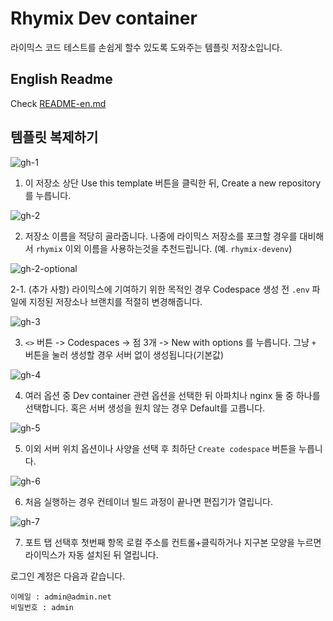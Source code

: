 # Rhymix Dev container
라이믹스 코드 테스트를 손쉽게 할수 있도록 도와주는 템플릿 저장소입니다.

## English Readme
Check [README-en.md](./README-en.md)

## 템플릿 복제하기
![gh-1](https://user-images.githubusercontent.com/18280396/208420078-de696e55-08c2-41d0-bb59-3368ad913037.png)

1. 이 저장소 상단 Use this template 버튼을 클릭한 뒤, Create a new repository를 누릅니다.

![gh-2](https://user-images.githubusercontent.com/18280396/208420274-87379910-b7a4-4ae5-9b0e-ca034e4f4b78.png)

2. 저장소 이름을 적당히 골라줍니다. 나중에 라이믹스 저장소를 포크할 경우를 대비해서 `rhymix` 이외 이름을 사용하는것을 추천드립니다. (예. `rhymix-devenv`)

![gh-2-optional](https://user-images.githubusercontent.com/18280396/208420462-e9736f0f-2ee2-47ab-b39d-acea9e78dcd5.png)

2-1. (추가 사항) 라이믹스에 기여하기 위한 목적인 경우 Codespace 생성 전 `.env` 파일에 지정된 저장소나 브랜치를 적절히 변경해줍니다.

![gh-3](https://user-images.githubusercontent.com/18280396/208420446-bc1511fb-46b8-45d7-a9f1-2783d8eeefb7.png)

3. `<>` 버튼 -> Codespaces -> 점 3개 -> New with options 를 누릅니다. 그냥 `+` 버튼을 눌러 생성할 경우 서버 없이 생성됩니다(기본값)

![gh-4](https://user-images.githubusercontent.com/18280396/208420856-4be8d717-a368-4b77-b3cf-413ca75b99af.png)

4. 여러 옵션 중 Dev container 관련 옵션을 선택한 뒤 아파치나 nginx 둘 중 하나를 선택합니다. 혹은 서버 생성을 원치 않는 경우 Default를 고릅니다.

![gh-5](https://user-images.githubusercontent.com/18280396/208421015-8a195b83-0fb0-4338-a75d-e7f7ef957b8f.png)

5. 이외 서버 위치 옵션이나 사양을 선택 후 최하단 `Create codespace` 버튼을 누릅니다.

![gh-6](https://user-images.githubusercontent.com/18280396/208421110-c2002cbe-5989-413f-8dff-c120673f18e2.png)

6. 처음 실행하는 경우 컨테이너 빌드 과정이 끝나면 편집기가 열립니다.

![gh-7](https://user-images.githubusercontent.com/18280396/208421748-fc44dddf-2239-4fe9-8bd9-d24dc3a55d43.png)

7. 포트 탭 선택후 첫번째 항목 로컬 주소를 컨트롤+클릭하거나 지구본 모양을 누르면 라이믹스가 자동 설치된 뒤 열립니다.

로그인 계정은 다음과 같습니다.

```
이메일 : admin@admin.net
비밀번호 : admin
```
